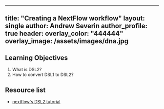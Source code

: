 
---
title: "Creating a NextFlow workflow"
layout: single
author: Andrew Severin
author_profile: true
header:
  overlay_color: "444444"
  overlay_image: /assets/images/dna.jpg
---

## Learning Objectives

1. What is DSL2?
2. How to convert DSL1 to DSL2?



## Resource list

* [nextflow's DSL2 tutorial](https://www.nextflow.io/docs/edge/dsl2.html)
